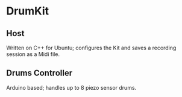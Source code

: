 # DrumKit
## Host
Written on C++ for Ubuntu; configures the Kit and saves a recording session as a Midi file.

## Drums Controller
Arduino based; handles up to 8 piezo sensor drums.
